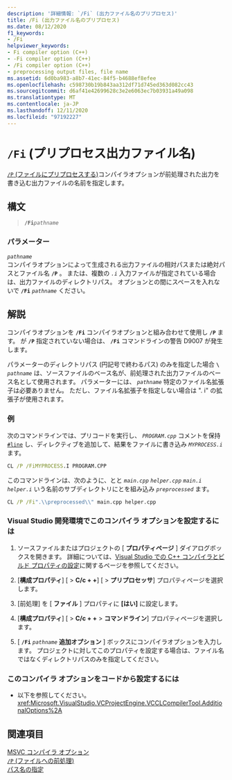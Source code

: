 ```yaml
---
description: '詳細情報: `/Fi` (出力ファイル名のプリプロセス)'
title: /Fi (出力ファイル名のプリプロセス)
ms.date: 08/12/2020
f1_keywords:
- /Fi
helpviewer_keywords:
- Fi compiler option (C++)
- -Fi compiler option (C++)
- /Fi compiler option (C++)
- preprocessing output files, file name
ms.assetid: 6d0ba983-a8b7-41ec-84f5-b4688ef8efee
ms.openlocfilehash: c598730b19b843aa312df71d745ed363d082cc43
ms.sourcegitcommit: d6af41e42699628c3e2e6063ec7b03931a49a098
ms.translationtype: MT
ms.contentlocale: ja-JP
ms.lasthandoff: 12/11/2020
ms.locfileid: "97192227"
---
```

# <a name="fi-preprocess-output-file-name"></a>`/Fi` (プリプロセス出力ファイル名)

[ `/P` (ファイルにプリプロセスする)](p-preprocess-to-a-file.md)コンパイラオプションが前処理された出力を書き込む出力ファイルの名前を指定します。

## <a name="syntax"></a>構文

> **`/Fi`**_`pathname`_

### <a name="parameters"></a>パラメーター

*`pathname`*\
コンパイラオプションによって生成される出力ファイルの相対パスまたは絶対パスとファイル名 **`/P`** 。 または、複数の *`.i`* 入力ファイルが指定されている場合は、出力ファイルのディレクトリパス。 オプションとの間にスペースを入れないで **`/Fi`** *`pathname`* ください。

## <a name="remarks"></a>解説

コンパイラオプションを **`/Fi`** コンパイラオプションと組み合わせて使用し **`/P`** ます。 が **`/P`** 指定されていない場合は、 **`/Fi`** コマンドラインの警告 D9007 が発生します。

パラメーターのディレクトリパス (円記号で終わるパス) のみを指定した場合 **`\`** *`pathname`* は、ソースファイルのベース名が、前処理された出力ファイルのベース名として使用されます。 パラメーターには、 *`pathname`* 特定のファイル名拡張子は必要ありません。 ただし、ファイル名拡張子を指定しない場合は ". i" の拡張子が使用されます。

### <a name="example"></a>例

次のコマンドラインでは、プリコードを実行し、 *`PROGRAM.cpp`* コメントを保持 [`#line`](../../preprocessor/hash-line-directive-c-cpp.md) し、ディレクティブを追加して、結果をファイルに書き込み *`MYPROCESS.i`* ます。

```cmd
CL /P /FiMYPROCESS.I PROGRAM.CPP
```

このコマンドラインは、次のように、とと *`main.cpp`* *`helper.cpp`* *`main.i`* *`helper.i`* いう名前のサブディレクトリにとを組み込み *`preprocessed`* ます。

```cmd
CL /P /Fi".\\preprocessed\\" main.cpp helper.cpp
```

### <a name="to-set-this-compiler-option-in-the-visual-studio-development-environment"></a>Visual Studio 開発環境でこのコンパイラ オプションを設定するには

1. ソースファイルまたはプロジェクトの [ **プロパティページ** ] ダイアログボックスを開きます。 詳細については、[Visual Studio での C++ コンパイラとビルド プロパティの設定](../working-with-project-properties.md)に関するページを参照してください。

1. [**構成プロパティ**] [  >  **C/c + +**] [  >  **プリプロセッサ**] プロパティページを選択します。

1. [前処理] を [ **ファイル** ] プロパティに **[はい]** に設定します。

1. [**構成プロパティ**] [  >  **C/c + +**  >  **コマンドライン**] プロパティページを選択します。

1. [ **`/Fi`** *`pathname`* **追加オプション** ] ボックスにコンパイラオプションを入力します。 プロジェクトに対してこのプロパティを設定する場合は、ファイル名ではなくディレクトリパスのみを指定してください。

### <a name="to-set-this-compiler-option-programmatically"></a>このコンパイラ オプションをコードから設定するには

- 以下を参照してください。<xref:Microsoft.VisualStudio.VCProjectEngine.VCCLCompilerTool.AdditionalOptions%2A>

## <a name="see-also"></a>関連項目

[MSVC コンパイラ オプション](compiler-options.md)<br/>
[`/P` (ファイルへの前処理)](p-preprocess-to-a-file.md)<br/>
[パス名の指定](specifying-the-pathname.md)
